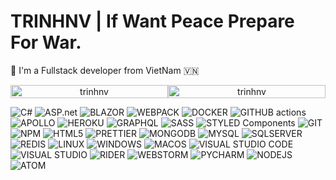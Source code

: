 
<h1>TRINHNV | If Want Peace Prepare For War.</h1> 

:muscle: I'm a Fullstack developer from VietNam :vietnam:


<p align="center" style="display: flex; align-items: center; justify-content: space-around">
    <img style="width: 100%" src="https://github-readme-stats.vercel.app/api?username=trinhnv1205&show_icons=true&theme=radical" alt="trinhnv" />
    <img style="width: 100%"
     src="https://github-readme-stats.vercel.app/api/top-langs/?username=trinhnv1205&layout=compact&theme=radical" alt="trinhnv" />
</p>


<p>
    <img alt="C#" src="https://img.shields.io/badge/C%23-violet?style=flat-square&logo=csharp&logoColor=white"/>
    <img alt="ASP.net" src="https://img.shields.io/badge/asp.net-violet?style=flat-square&logo=asp.net&logoColor=white" /> 
    <img alt="BLAZOR" src="https://img.shields.io/badge/blazor-violet?style=flat-square&logo=blazor&logoColor=white" /> 
    <img alt="WEBPACK" src="https://img.shields.io/badge/-Webpack-8DD6F9?style=flat-square&logo=webpack&logoColor=white" /> 
    <img alt="DOCKER" src="https://img.shields.io/badge/-Docker-46a2f1?style=flat-square&logo=docker&logoColor=white" />
    <img alt="GITHUB actions" src="https://img.shields.io/badge/-Github_Actions-2088FF?style=flat-square&logo=github-actions&logoColor=white" />
    <img alt="APOLLO" src="https://img.shields.io/badge/-Apollo%20GraphQL-311C87?style=flat-square&logo=apollo-graphql&logoColor=white" />
    <img alt="HEROKU" src="https://img.shields.io/badge/-Heroku-430098?style=flat-square&logo=heroku&logoColor=white" />
    <img alt="GRAPHQL" src="https://img.shields.io/badge/-GraphQL-E10098?style=flat-square&logo=graphql&logoColor=white" />
    <img alt="SASS" src="https://img.shields.io/badge/-Sass-CC6699?style=flat-square&logo=sass&logoColor=white" />
    <img alt="STYLED Components" src="https://img.shields.io/badge/-Styled_Components-db7092?style=flat-square&logo=styled-components&logoColor=white" />
    <img alt="GIT" src="https://img.shields.io/badge/-Git-F05032?style=flat-square&logo=git&logoColor=white" />
    <img alt="NPM" src="https://img.shields.io/badge/-NPM-CB3837?style=flat-square&logo=npm&logoColor=white" />
    <img alt="HTML5" src="https://img.shields.io/badge/-HTML5-E34F26?style=flat-square&logo=html5&logoColor=white" />
    <img alt="PRETTIER" src="https://img.shields.io/badge/-Prettier-F7B93E?style=flat-square&logo=prettier&logoColor=white" />
    <img alt="MONGODB" src="https://img.shields.io/badge/-MongoDB-13aa52?style=flat-square&logo=mongodb&logoColor=white" />
    <img alt="MYSQL" src="https://img.shields.io/badge/-mysql-%23dd8a00?style=flat-square&logo=mysql&logoColor=white" />
    <img alt="SQLSERVER" src="https://img.shields.io/badge/-sqlserver-%23dd8a00?style=flat-square&logo=sqlserver&logoColor=white" />
    <img alt="REDIS" src="https://img.shields.io/badge/-redis-red?style=flat-square&logo=redis&logoColor=white" />
    <img alt="LINUX" src="https://img.shields.io/badge/-linux-blue?style=flat-square&logo=linux&logoColor=white" />
    <img alt="WINDOWS" src="https://img.shields.io/badge/-windows-blue?style=flat-square&logo=windows&logoColor=white" />
    <img alt="MACOS" src="https://img.shields.io/badge/-macos-blue?style=flat-square&logo=macos&logoColor=white" />
    <img alt="VISUAL STUDIO CODE" src="https://img.shields.io/badge/-vscode-blue?style=flat-square&logo=visualstudiocode&logoColor=white" />
    <img alt="VISUAL STUDIO" src="https://img.shields.io/badge/-visualstudio-blue?style=flat-square&logo=visualstudio&logoColor=white" />
    <img alt="RIDER" src="https://img.shields.io/badge/-rider-blue?style=flat-square&logo=rider&logoColor=white" />
    <img alt="WEBSTORM" src="https://img.shields.io/badge/-webstorm-blue?style=flat-square&logo=webstorm&logoColor=white" />
    <img alt="PYCHARM" src="https://img.shields.io/badge/-pycharm-blue?style=flat-square&logo=pycharm&logoColor=white" />
    <img alt="NODEJS" src="https://img.shields.io/badge/-nodejs-green?style=flat-square&logo=nodejs&logoColor=white" />
    <!-- show atom ide -->
    <img alt="ATOM" src="https://img.shields.io/badge/-atom-blue?style=flat-square&logo=atom&logoColor=white" />
</p>
